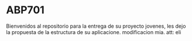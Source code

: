 # ABP701
Bienvenidos al repositorio para la entrega de su proyecto jovenes, les dejo la propuesta de la estructura de su aplicacione.
 modificacion mia.
 att: eli